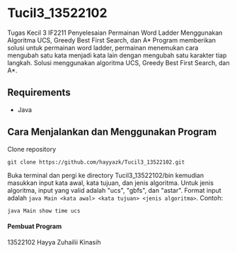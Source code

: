 # Tucil3_13522102
Tugas Kecil 3 IF2211 Penyelesaian Permainan Word Ladder Menggunakan Algoritma UCS, Greedy Best First Search, dan A*
Program memberikan solusi untuk permainan word ladder, permainan menemukan cara mengubah satu kata menjadi kata lain dengan mengubah satu karakter tiap langkah. Solusi menggunakan algoritma UCS, Greedy Best First Search, dan A*.

## Requirements
- Java

## Cara Menjalankan dan Menggunakan Program
Clone repository
```shell
git clone https://github.com/hayyazk/Tucil3_13522102.git
```

Buka terminal dan pergi ke directory Tucil3_13522102/bin kemudian masukkan input kata awal, kata tujuan, dan jenis algoritma. Untuk jenis algoritma, input yang valid adalah "ucs", "gbfs", dan "astar". Format input adalah `java Main <kata awal> <kata tujuan> <jenis algoritma>`.
Contoh:
```
java Main show time ucs
```

#### Pembuat Program
13522102 Hayya Zuhailii Kinasih


